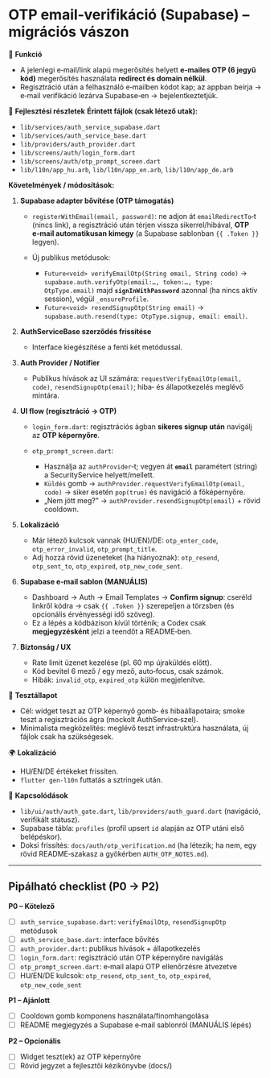 # OTP email‑verifikáció (Supabase) – migrációs vászon

🎯 **Funkció**

* A jelenlegi e‑mail/link alapú megerősítés helyett **e‑mailes OTP (6 jegyű kód)** megerősítés használata **redirect és domain nélkül**.
* Regisztráció után a felhasználó e‑mailben kódot kap; az appban beírja → e‑mail verifikáció lezárva Supabase‑en → bejelentkeztetjük.

🧠 **Fejlesztési részletek**
**Érintett fájlok (csak létező utak):**

* `lib/services/auth_service_supabase.dart`
* `lib/services/auth_service_base.dart`
* `lib/providers/auth_provider.dart`
* `lib/screens/auth/login_form.dart`
* `lib/screens/auth/otp_prompt_screen.dart`
* `lib/l10n/app_hu.arb`, `lib/l10n/app_en.arb`, `lib/l10n/app_de.arb`

**Követelmények / módosítások:**

1. **Supabase adapter bővítése (OTP támogatás)**

   * `registerWithEmail(email, password)`: ne adjon át `emailRedirectTo`‑t (nincs link), a regisztráció után térjen vissza sikerrel/hibával, **OTP e‑mail automatikusan kimegy** (a Supabase sablonban `{{ .Token }}` legyen).
   * Új publikus metódusok:

     * `Future<void> verifyEmailOtp(String email, String code)` → `supabase.auth.verifyOtp(email:…, token:…, type: OtpType.email)` majd **`signInWithPassword`** azonnal (ha nincs aktív session), végül `_ensureProfile`.
     * `Future<void> resendSignupOtp(String email)` → `supabase.auth.resend(type: OtpType.signup, email: email)`.

2. **AuthServiceBase szerződés frissítése**

   * Interface kiegészítése a fenti két metódussal.

3. **Auth Provider / Notifier**

   * Publikus hívások az UI számára: `requestVerifyEmailOtp(email, code)`, `resendSignupOtp(email)`; hiba‑ és állapotkezelés meglévő mintára.

4. **UI flow (regisztráció → OTP)**

   * `login_form.dart`: regisztrációs ágban **sikeres signup után** navigálj az **OTP képernyőre**.
   * `otp_prompt_screen.dart`:

     * Használja az `authProvider`‑t; vegyen át **`email`** paramétert (string) a SecurityService helyett/mellett.
     * `Küldés` gomb → `authProvider.requestVerifyEmailOtp(email, code)` → siker esetén `pop(true)` és navigáció a főképernyőre.
     * „Nem jött meg?” → `authProvider.resendSignupOtp(email)` + rövid cooldown.

5. **Lokalizáció**

   * Már létező kulcsok vannak (HU/EN)/DE: `otp_enter_code`, `otp_error_invalid`, `otp_prompt_title`.
   * Adj hozzá rövid üzeneteket (ha hiányoznak): `otp_resend`, `otp_sent_to`, `otp_expired`, `otp_new_code_sent`.

6. **Supabase e‑mail sablon (MANUÁLIS)**

   * Dashboard → Auth → Email Templates → **Confirm signup**: cseréld linkről kódra → csak `{{ .Token }}` szerepeljen a törzsben (és opcionális érvényességi idő szöveg).
   * Ez a lépés a kódbázison kívül történik; a Codex csak **megjegyzésként** jelzi a teendőt a README‑ben.

7. **Biztonság / UX**

   * Rate limit üzenet kezelése (pl. 60 mp újraküldés előtt).
   * Kód bevitel 6 mező / egy mező, auto‑focus, csak számok.
   * Hibák: `invalid_otp`, `expired_otp` külön megjelenítve.

🧪 **Tesztállapot**

* Cél: widget teszt az OTP képernyő gomb‑ és hibaállapotaira; smoke teszt a regisztrációs ágra (mockolt AuthService‑szel).
* Minimalista megközelítés: meglévő teszt infrastruktúra használata, új fájlok csak ha szükségesek.

🌍 **Lokalizáció**

* HU/EN/DE értékeket frissíten.
* `flutter gen-l10n` futtatás a sztringek után.

📎 **Kapcsolódások**

* `lib/ui/auth/auth_gate.dart`, `lib/providers/auth_guard.dart` (navigáció, verifikált státusz).
* Supabase tábla: `profiles` (profil upsert `id` alapján az OTP utáni első belépéskor).
* Doksi frissítés: `docs/auth/otp_verification.md` (ha létezik; ha nem, egy rövid README‑szakasz a gyökérben `AUTH_OTP_NOTES.md`).

---

## Pipálható checklist (P0 → P2)

**P0 – Kötelező**

* [ ] `auth_service_supabase.dart`: `verifyEmailOtp`, `resendSignupOtp` metódusok
* [ ] `auth_service_base.dart`: interface bővítés
* [ ] `auth_provider.dart`: publikus hívások + állapotkezelés
* [ ] `login_form.dart`: regisztráció után OTP képernyőre navigálás
* [ ] `otp_prompt_screen.dart`: e‑mail alapú OTP ellenőrzésre átvezetve
* [ ] HU/EN/DE kulcsok: `otp_resend`, `otp_sent_to`, `otp_expired`, `otp_new_code_sent`

**P1 – Ajánlott**

* [ ] Cooldown gomb komponens használata/finomhangolása
* [ ] README megjegyzés a Supabase e‑mail sablonról (MANUÁLIS lépés)

**P2 – Opcionális**

* [ ] Widget teszt(ek) az OTP képernyőre
* [ ] Rövid jegyzet a fejlesztői kézikönyvbe (docs/)
